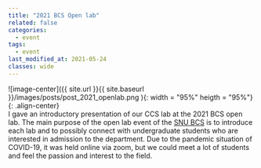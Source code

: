 ```yaml
---
title: "2021 BCS Open lab"
related: false
categories:
  - event
tags:
  - event
last_modified_at: 2021-05-24
classes: wide
---
```

![image-center]({{ site.url }}{{ site.baseurl }}/images/posts/post_2021_openlab.png ){: width = "95%" heigth = "95%"}{: .align-center}\
I gave an introductory presentation of our CCS lab at the 2021 BCS open lab. The main purpose of the open lab event of the [SNU BCS](http://bcs.snu.ac.kr/) is to introduce each lab and to possibly connect with undergraduate students who are interested in admission to the department. Due to the pandemic situation of COVID-19, it was held online via zoom, but we could meet a lot of students and feel the passion and interest to the field.  
